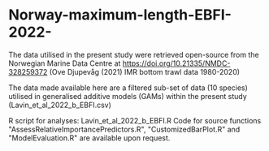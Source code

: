 # Norway-maximum-length-EBFI-2022-

The data utilised in the present study were retrieved open-source from the Norwegian Marine Data Centre at https://doi.org/10.21335/NMDC-328259372
(Ove Djupevåg (2021) IMR bottom trawl data 1980-2020)

The data made available here are a filtered sub-set of data (10 species) utilised in generalised additive models (GAMs) within the present study (Lavin_et_al_2022_b_EBFI.csv)

R script for analyses: Lavin_et_al_2022_b_EBFI.R
Code for source functions "AssessRelativeImportancePredictors.R",
"CustomizedBarPlot.R" and "ModelEvaluation.R" are available upon request.


